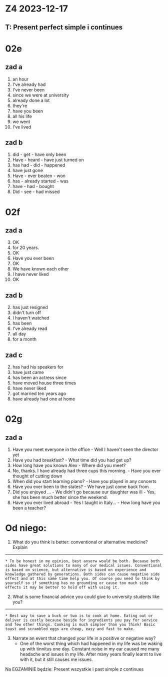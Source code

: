Z4 2023-12-17
========================
T: Present perfect simple i continues
---

02e
==
zad a
--
1. an hour
2. I've already had
3. I've never been
4. since we were at university
5. already done a lot
6. they're
7. have you been
8. all his life
9. we went
10. I've lived


zad b
--
1. did - get - have only been 
2. Have - heard - have just turned on
3. has had - did - happened
4. have just gone 
5. Have - ever beaten - won
6. has - already started - was
7. have - had - bought
8. Did - see - had missed

02f
===

zad a
--
3. OK
4. for 20 years.
5. OK
6. Have you ever been
7. OK
8. We have known each other
9. I have never liked
10. OK

zad b
--
2. has just resigned
3. didn't turn off
4. I haven't watched
5. has been
6. I've already read
7. all day
8. for a month

zad c
---
2. has had his speakers for
3. have just came
4. has been an actress since
5. have moved house three times
6. have never liked
7. got married ten years ago
8. have already had one at home

02g
==
zad a
--
1. Have you meet everyone in the office  - Well I haven't seen the director yet
2. Have you had breakfast? - What time did you had get up?
3. How long have you known Alex - Where did you meet?
4. No, thanks. I have already had three cups this morning. - Have you ever thought of cutting down
5. When did you start learning piano? - Have you played in any concerts
6. Have you ever been to the states? - We have just come back from 
7. Did you enjoyed ... - We didn't go because our daughter was ill - Yes, she has been much better since the weekend.
8. Have you ever lived abroad - Yes I taught in Italy... - How long have you been a teacher?

Od niego:
==
1. What do you think is better: conventional or alternative medicine? Explain
---
    * To be honest in me opinion, best anserw would be both. Because both sides have great solutions to many of our medical issues. Conventional is based on science, but alternative is based on experience and knowledge gathered by generations. Both sides can cause negative side effect and at this same time help you. Of course you need to think by yourself so if something has no grounding or cause too much side effects it may be better to hold off with using it.
2.  What is some financial advice you could give to university students like you?
---
    * Best way to save a buck or two is to cook at home. Eating out or deliver is costly because beside for ingredients you pay for service and few other things. Cooking is much simpler than you think! Basic toast and scrambled eggs are cheap, easy and fast to make.
3.  Narrate an event that changed your life in a positive or negative way?
    * One of the worst thing which had happened in my life was be waking up with tinnitus one day. Constant noise in my ear caused me many headache and issues in my life. After many years finally learnt to live with it, but it still causes me issues. 

Na EGZAMINIE będzie: Present wszystkie i past simple z continues
